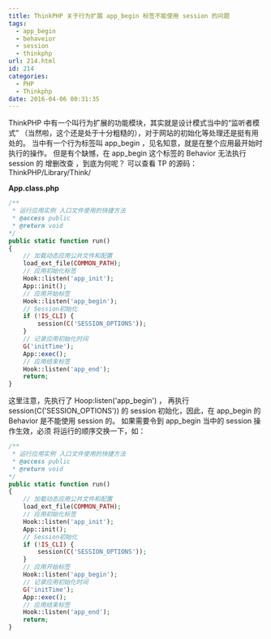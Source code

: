 ```yaml
---
title: ThinkPHP 关于行为扩展 app_begin 标签不能使用 session 的问题
tags:
  - app_begin
  - behaveior
  - session
  - thinkphp
url: 214.html
id: 214
categories:
  - PHP
  - Thinkphp
date: 2016-04-06 00:31:35
---
```


ThinkPHP 中有一个叫行为扩展的功能模块，其实就是设计模式当中的“监听者模式” （当然啦，这个还是处于十分粗糙的），对于网站的初始化等处理还是挺有用处的。 当中有一个行为标签叫 app_begin ，见名知意，就是在整个应用最开始时执行的操作。 但是有个缺憾，在 app_begin 这个标签的 Behavior 无法执行 session 的 增删改查 ，到底为何呢？ 可以查看 TP 的源码： ThinkPHP/Library/Think/


**App.class.php**

<!--more-->

```php
/**
 * 运行应用实例 入口文件使用的快捷方法
 * @access public
 * @return void
*/
public static function run()
{
    // 加载动态应用公共文件和配置
    load_ext_file(COMMON_PATH);
    // 应用初始化标签
    Hook::listen('app_init');
    App::init();
    // 应用开始标签
    Hook::listen('app_begin');
    // Session初始化
    if (!IS_CLI) {
        session(C('SESSION_OPTIONS'));
    }
    // 记录应用初始化时间
    G('initTime');
    App::exec();
    // 应用结束标签
    Hook::listen('app_end');
    return;
}
```


这里注意，先执行了 Hoop:listen('app_begin') ， 再执行 session(C('SESSION_OPTIONS')) 的 session 初始化，因此，在 app_begin 的 Behavior 是不能使用 session 的。 如果需要令到 app_begin 当中的 session 操作生效，必须 将运行的顺序交换一下，如：

```php
/**
 * 运行应用实例 入口文件使用的快捷方法
 * @access public
 * @return void
*/
public static function run()
{
    // 加载动态应用公共文件和配置
    load_ext_file(COMMON_PATH);
    // 应用初始化标签
    Hook::listen('app_init');
    App::init();
    // Session初始化
    if (!IS_CLI) {
        session(C('SESSION_OPTIONS'));
    }
    // 应用开始标签
    Hook::listen('app_begin');
    // 记录应用初始化时间
    G('initTime');
    App::exec();
    // 应用结束标签
    Hook::listen('app_end');
    return;
}
```